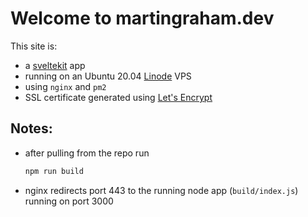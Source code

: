 # Welcome to martingraham.dev

This site is:
  - a [sveltekit](https://kit.svelte.dev/) app
  - running on an Ubuntu 20.04 [Linode](linode.com) VPS
  - using `nginx` and `pm2`
  - SSL certificate generated using [Let's Encrypt](letsencrypt.org)


## Notes:
  - after pulling from the repo run
    ```bash
    npm run build
    ```
  - nginx redirects port 443 to the running node app (`build/index.js`) running on port 3000


